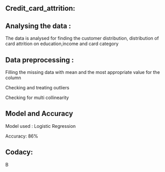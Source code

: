 ## Credit_card_attrition:

## Analysing the data :

The data is analysed for finding the customer distribution, distribution of card attrition on education,income and card category

## Data preprocessing :

Filling the missing data with mean and the most appropriate value for the column

Checking and treating outliers

Checking for multi collinearity

## Model and Accuracy

Model used :
Logistic Regression

Accuracy:
86%

## Codacy:
B
